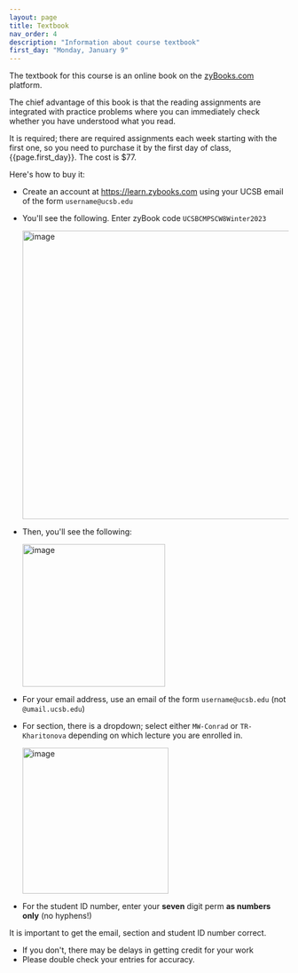 ```yaml
---
layout: page
title: Textbook
nav_order: 4
description: "Information about course textbook"
first_day: "Monday, January 9"
---
```



The textbook for this course is an online book on the [zyBooks.com](https://zybooks.com) platform.

The chief advantage of this book is that the reading assignments are
integrated with practice problems where you can immediately check
whether you have understood what you read.

It is required; there are required assignments each week starting with the first one, so you need to
purchase it by the first day of class, {{page.first_day}}.  The cost is $77.

Here's how to buy it:

* Create an account at <https://learn.zybooks.com> using your UCSB email of the form `username@ucsb.edu`
* You'll see the following. Enter zyBook code `UCSBCMPSCW8Winter2023`

  <img width="520" alt="image" src="https://user-images.githubusercontent.com/1119017/210282761-e3772e49-b5cf-41b4-a7bd-bd29e53eda20.png">

* Then, you'll see the following:

  <img width="257" alt="image" src="https://user-images.githubusercontent.com/1119017/210288335-f1b34f35-bfe5-41a7-8d5b-e56f3b8b471a.png">

* For your email address, use an email of the form `username@ucsb.edu` (not `@umail.ucsb.edu`)
* For section, there is a dropdown; select either `MW-Conrad` or `TR-Kharitonova` depending on which lecture you are enrolled in.

  <img width="263" alt="image" src="https://user-images.githubusercontent.com/1119017/210288409-cde119ab-1509-46d4-a4f5-bba4d71a97ee.png">

* For the student ID number, enter your **seven** digit perm **as numbers only** (no hyphens!)

It is important to get the email, section and student ID number correct.
* If you don't, there may be delays in getting credit for your work
* Please double check your entries for accuracy.


 

